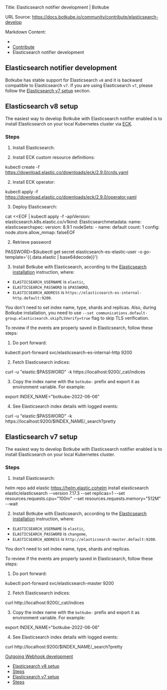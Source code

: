 Title: Elasticsearch notifier development | Botkube

URL Source: https://docs.botkube.io/community/contribute/elasticsearch-develop

Markdown Content:
*   [](https://docs.botkube.io/)
*   [Contribute](https://docs.botkube.io/community/contribute/)
*   Elasticsearch notifier development

Elasticsearch notifier development
----------------------------------

Botkube has stable support for Elasticsearch `v8` and it is backward compatible to Elasticsearch `v7`. If you are using Elasticsearch `v7`, please follow the [Elasticsearch v7 setup](#elasticsearch-v7-setup) section.

Elasticsearch v8 setup[​](#elasticsearch-v8-setup"DirectlinktoElasticsearchv8setup")
------------------------------------------------------------------------------------------

The easiest way to develop Botkube with Elasticsearch notifier enabled is to install Elasticsearch on your local Kubernetes cluster via [ECK](https://www.elastic.co/guide/en/cloud-on-k8s/current/k8s-deploy-eck.html).

### Steps[​](#steps"DirectlinktoSteps")

1.  Install Elasticsearch:

1.  Install ECK custom resource definitions:

kubectl create -f https://download.elastic.co/downloads/eck/2.9.0/crds.yaml

2.  Install ECK operator:

kubectl apply -f https://download.elastic.co/downloads/eck/2.9.0/operator.yaml

3.  Deploy Elasticsearch:

cat <<EOF | kubectl apply -f -apiVersion: elasticsearch.k8s.elastic.co/v1kind: Elasticsearchmetadata:  name: elasticsearchspec:  version: 8.9.1  nodeSets:  - name: default    count: 1    config:      node.store.allow_mmap: falseEOF

2.  Retrieve password

PASSWORD=$(kubectl get secret elasticsearch-es-elastic-user -o go-template='{{.data.elastic | base64decode}}')

3.  Install Botkube with Elasticsearch, according to the [Elasticsearch installation](https://docs.botkube.io/installation/elasticsearch) instruction, where:

*   `ELASTICSEARCH_USERNAME` is `elastic`,
*   `ELASTICSEARCH_PASSWORD` is `$PASSWORD`,
*   `ELASTICSEARCH_ADDRESS` is `https://elasticsearch-es-internal-http.default:9200`.

You don't need to set index name, type, shards and replicas. Also, during Botkube installation, you need to use `--set communications.default-group.elasticsearch.skipTLSVerify=true` flag to skip TLS verification.


To review if the events are properly saved in Elasticsearch, follow these steps:

1.  Do port forward:

kubectl port-forward svc/elasticsearch-es-internal-http 9200

2.  Fetch Elasticsearch indices:

curl -u "elastic:$PASSWORD" -k https://localhost:9200/_cat/indices

3.  Copy the index name with the `botkube-` prefix and export it as environment variable. For example:

export INDEX_NAME="botkube-2022-06-06"

4.  See Elasticsearch index details with logged events:

curl -u "elastic:$PASSWORD" -k https://localhost:9200/$INDEX_NAME/_search\?pretty


Elasticsearch v7 setup[​](#elasticsearch-v7-setup"DirectlinktoElasticsearchv7setup")
------------------------------------------------------------------------------------------

The easiest way to develop Botkube with Elasticsearch notifier enabled is to install Elasticsearch on your local Kubernetes cluster.

### Steps[​](#steps-1"DirectlinktoSteps")

1.  Install Elasticsearch:

helm repo add elastic https://helm.elastic.cohelm install elasticsearch elastic/elasticsearch --version 7.17.3  --set replicas=1 --set resources.requests.cpu="100m" --set resources.requests.memory="512M" --wait

2.  Install Botkube with Elasticsearch, according to the [Elasticsearch installation](https://docs.botkube.io/installation/elasticsearch) instruction, where:

*   `ELASTICSEARCH_USERNAME` is `elastic`,
*   `ELASTICSEARCH_PASSWORD` is `changeme`,
*   `ELASTICSEARCH_ADDRESS` is `http://elasticsearch-master.default:9200`.

You don't need to set index name, type, shards and replicas.


To review if the events are properly saved in Elasticsearch, follow these steps:

1.  Do port forward:

kubectl port-forward svc/elasticsearch-master 9200

2.  Fetch Elasticsearch indices:

curl http://localhost:9200/_cat/indices

3.  Copy the index name with the `botkube-` prefix and export it as environment variable. For example:

export INDEX_NAME="botkube-2022-06-06"

4.  See Elasticsearch index details with logged events:

curl http://localhost:9200/$INDEX_NAME/_search\?pretty


[](https://docs.botkube.io/community/contribute/ms-teams-develop)[Outgoing Webhook development](https://docs.botkube.io/community/contribute/webhook-develop)

*   [Elasticsearch v8 setup](#elasticsearch-v8-setup)
*   [Steps](#steps)
*   [Elasticsearch v7 setup](#elasticsearch-v7-setup)
*   [Steps](#steps-1)

